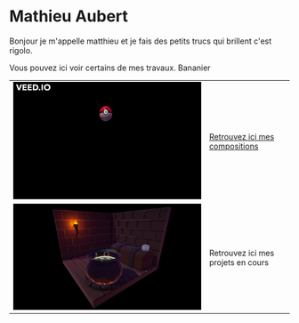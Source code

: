 # Mathieu Aubert

Bonjour je m'appelle matthieu et je fais des petits trucs qui brillent c'est rigolo.

Vous pouvez ici voir certains de mes travaux. Bananier

| | |
|-|-|
|![Drag Racing](Documents/PokeballGIF.gif)|[Retrouvez ici mes compositions](MesCompositions.md)|
|![Drag Racing](Documents/ScreenShot_WitchScene.PNG)|Retrouvez ici mes projets en cours |
